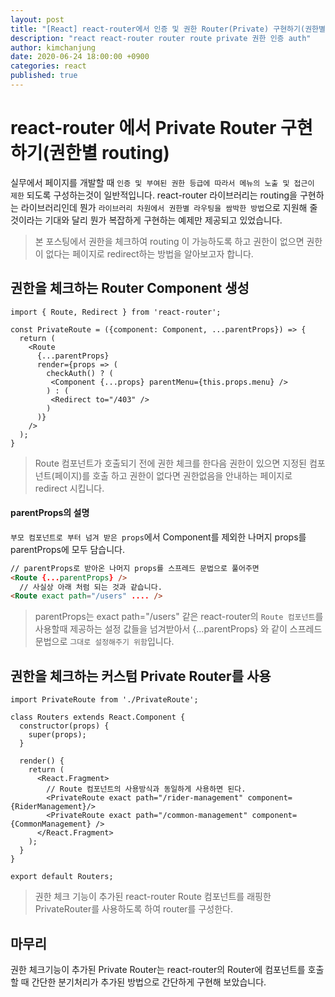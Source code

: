 ```yaml
---
layout: post
title: "[React] react-router에서 인증 및 권한 Router(Private) 구현하기(권한별 routing)"
description: "react react-router router route private 권한 인증 auth"
author: kimchanjung
date: 2020-06-24 18:00:00 +0900
categories: react
published: true
---
```


# react-router 에서 Private Router 구현하기(권한별 routing)
실무에서 페이지를 개발할 때 `인증 및 부여된 권한 등급에 따라서 메뉴의 노출 및 접근이 제한` 되도록 구성하는것이 일반적입니다. 
react-router 라이브러리는 routing을 구현하는 라이브러리인데 뭔가 `라이브러리 차원에서 권한별 라우팅을 쌈박한 방법`으로 지원해 줄 것이라는 기대와 달리 뭔가 복잡하게 구현하는 예제만 제공되고 있었습니다. 
> 본 포스팅에서 권한을 체크하여 routing 이 가능하도록 하고 권한이 없으면 권한이 없다는 페이지로 redirect하는 방법을 알아보고자 합니다.


## 권한을 체크하는 Router Component 생성
```react
import { Route, Redirect } from 'react-router';

const PrivateRoute = ({component: Component, ...parentProps}) => {
  return (
    <Route
      {...parentProps}
      render={props => (
        checkAuth() ? (
         <Component {...props} parentMenu={this.props.menu} />
        ) : (
         <Redirect to="/403" />
        )
      )}
    />
  );
}
```
> Route 컴포넌트가 호출되기 전에 권한 체크를 한다음 권한이 있으면 지정된 컴포넌트(페이지)를 호출 하고 권한이 없다면 권한없음을 안내하는 페이지로 redirect 시킵니다.  

#### parentProps의 설명
`부모 컴포넌트로 부터 넘겨 받은 props`에서 Component를 제외한 나머지 props를 parentProps에 모두 담습니다.    
```html
// parentProps로 받아온 나머지 props를 스프레드 문법으로 풀어주면
<Route {...parentProps} />
  // 사실상 아래 처럼 되는 것과 같습니다.
<Route exact path="/users" .... />
```
> parentProps는 exact path="/users" 같은 react-router의 `Route 컴포넌트`를 사용할때 제공하는 설정 값들을 넘겨받아서 {...parentProps} 와 같이 스프레드 문법으로 `그대로 설정해주기 위함`입니다. 

## 권한을 체크하는 커스텀 Private Router를 사용
```react
import PrivateRoute from './PrivateRoute';

class Routers extends React.Component {
  constructor(props) {
    super(props);
  }

  render() {
    return (
      <React.Fragment>
        // Route 컴포넌트의 사용방식과 동일하게 사용하면 된다.
        <PrivateRoute exact path="/rider-management" component={RiderManagement}/>
        <PrivateRoute exact path="/common-management" component={CommonManagement} />
      </React.Fragment>
    );
  }
}

export default Routers;
```
> 권한 체크 기능이 추가된 react-router Route 컴포넌트를 래핑한 PrivateRouter를 사용하도록 하여 router를 구성한다. 

## 마무리
권한 체크기능이 추가된 Private Router는 react-router의 Router에 컴포넌트를 호출할 때 간단한 분기처리가 추가된 방법으로 간단하게 구현해 보았습니다.